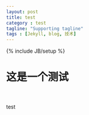 ```yaml
---
layout: post
title: test
category : test
tagline: "Supporting tagline"
tags : [Jekyll, blog, 技术]
---
```

{% include JB/setup %}
# 这是一个测试

<br><br>
test
<!--break-->





















